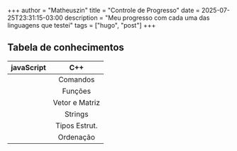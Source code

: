 +++
author = "Matheuszin"
title = "Controle de Progresso"
date = 2025-07-25T23:31:15-03:00
description = "Meu progresso com cada uma das linguagens que testei"
tags = ["hugo", "post"]
+++

## Tabela de conhecimentos

| javaScript    | C++           |
| ------------- |:-------------:|
|               |Comandos       |
|               |Funções        |
|               |Vetor e Matriz |
|               |Strings        |
|               |Tipos Estrut.  |
|               |Ordenação      |